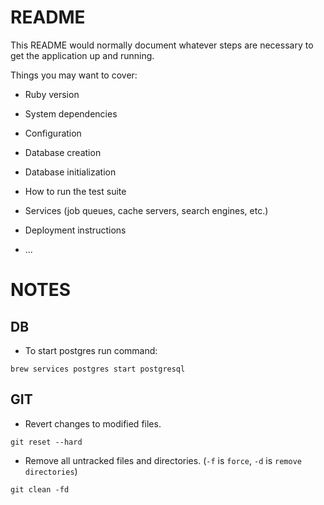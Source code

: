 # README

This README would normally document whatever steps are necessary to get the
application up and running.

Things you may want to cover:

* Ruby version

* System dependencies

* Configuration

* Database creation

* Database initialization

* How to run the test suite

* Services (job queues, cache servers, search engines, etc.)

* Deployment instructions

* ...

# NOTES

## DB
- To start postgres run command:
```
brew services postgres start postgresql
```

## GIT
- Revert changes to modified files.
```
git reset --hard
```

- Remove all untracked files and directories. (`-f` is `force`, `-d` is `remove directories`)
```
git clean -fd
```